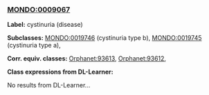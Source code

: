 
### [MONDO:0009067](http://purl.obolibrary.org/obo/MONDO_0009067)
**Label:** cystinuria (disease)

**Subclasses:** [MONDO:0019746](http://purl.obolibrary.org/obo/MONDO_0019746) (cystinuria type b), [MONDO:0019745](http://purl.obolibrary.org/obo/MONDO_0019745) (cystinuria type a), 

**Corr. equiv. classes:** [Orphanet:93613](http://www.orpha.net/ORDO/Orphanet_93613), [Orphanet:93612](http://www.orpha.net/ORDO/Orphanet_93612), 

**Class expressions from DL-Learner:**

No results from DL-Learner...




